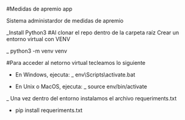 #Medidas de apremio app

Sistema administardor de medidas de apremio

_Install Python3
#Al clonar el repo dentro de la carpeta raíz Crear un entorno virtual con VENV

_ python3 -m venv venv

#Para acceder al netorno virtual tecleamos lo siguiente

- En Windows, ejecuta:
_ env\Scripts\activate.bat

- En Unix o MacOS, ejecuta:
_ source env/bin/activate

_ Una vez dentro del entorno instalamos el archivo requeriments.txt

- pip install requeriments.txt
